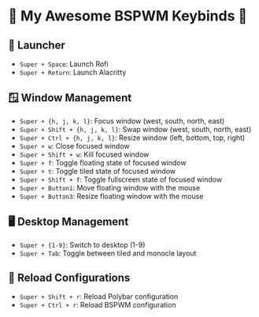 # 🌟 My Awesome BSPWM Keybinds 🌟

## 🚀 Launcher

- `Super + Space`: Launch Rofi
- `Super + Return`: Launch Alacritty

## 🪟 Window Management

- `Super + {h, j, k, l}`: Focus window (west, south, north, east)
- `Super + Shift + {h, j, k, l}`: Swap window (west, south, north, east)
- `Super + Ctrl + {h, j, k, l}`: Resize window (left, bottom, top, right)
- `Super + w`: Close focused window
- `Super + Shift + w`: Kill focused window
- `Super + f`: Toggle floating state of focused window
- `Super + t`: Toggle tiled state of focused window
- `Super + Shift + f`: Toggle fullscreen state of focused window
- `Super + Button1`: Move floating window with the mouse
- `Super + Button3`: Resize floating window with the mouse

## 🖥️ Desktop Management

- `Super + {1-9}`: Switch to desktop (1-9)
- `Super + Tab`: Toggle between tiled and monocle layout

## 🔄 Reload Configurations

- `Super + Shift + r`: Reload Polybar configuration
- `Super + Ctrl + r`: Reload BSPWM configuration
